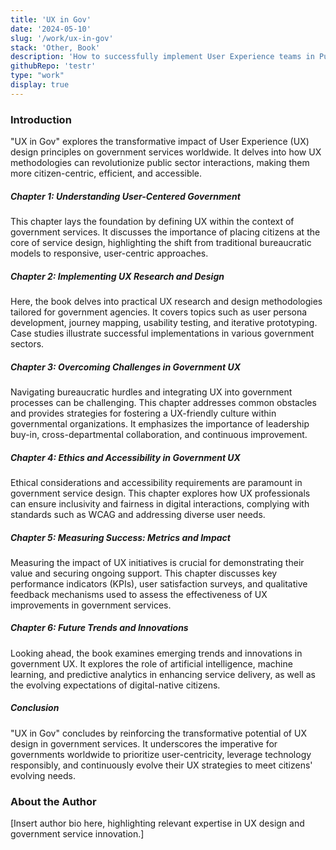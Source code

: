```yaml
---
title: 'UX in Gov'
date: '2024-05-10'
slug: '/work/ux-in-gov'
stack: 'Other, Book'
description: 'How to successfully implement User Experience teams in Public Service.'
githubRepo: 'testr'
type: "work"  
display: true
---
```



### Introduction

"UX in Gov" explores the transformative impact of User Experience (UX) design principles on government services worldwide. It delves into how UX methodologies can revolutionize public sector interactions, making them more citizen-centric, efficient, and accessible.

##### Chapter 1: Understanding User-Centered Government

This chapter lays the foundation by defining UX within the context of government services. It discusses the importance of placing citizens at the core of service design, highlighting the shift from traditional bureaucratic models to responsive, user-centric approaches.

##### Chapter 2: Implementing UX Research and Design

Here, the book delves into practical UX research and design methodologies tailored for government agencies. It covers topics such as user persona development, journey mapping, usability testing, and iterative prototyping. Case studies illustrate successful implementations in various government sectors.

##### Chapter 3: Overcoming Challenges in Government UX

Navigating bureaucratic hurdles and integrating UX into government processes can be challenging. This chapter addresses common obstacles and provides strategies for fostering a UX-friendly culture within governmental organizations. It emphasizes the importance of leadership buy-in, cross-departmental collaboration, and continuous improvement.

##### Chapter 4: Ethics and Accessibility in Government UX

Ethical considerations and accessibility requirements are paramount in government service design. This chapter explores how UX professionals can ensure inclusivity and fairness in digital interactions, complying with standards such as WCAG and addressing diverse user needs.

##### Chapter 5: Measuring Success: Metrics and Impact

Measuring the impact of UX initiatives is crucial for demonstrating their value and securing ongoing support. This chapter discusses key performance indicators (KPIs), user satisfaction surveys, and qualitative feedback mechanisms used to assess the effectiveness of UX improvements in government services.

##### Chapter 6: Future Trends and Innovations

Looking ahead, the book examines emerging trends and innovations in government UX. It explores the role of artificial intelligence, machine learning, and predictive analytics in enhancing service delivery, as well as the evolving expectations of digital-native citizens.

##### Conclusion

"UX in Gov" concludes by reinforcing the transformative potential of UX design in government services. It underscores the imperative for governments worldwide to prioritize user-centricity, leverage technology responsibly, and continuously evolve their UX strategies to meet citizens' evolving needs.

### About the Author

[Insert author bio here, highlighting relevant expertise in UX design and government service innovation.]

